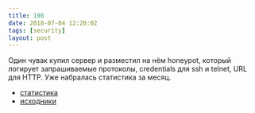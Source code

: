```yaml
---
title: 190
date: 2018-07-04 12:20:02
tags: [security]
layout: post
---
```


Один чувак купил сервер и разместил на нём honeypot, который логирует запрашиваемые протоколы, credentials для ssh и telnet, URL для HTTP. Уже набралась статистика за месяц.

+ [статистика](https://tail-f.shmakov.net/stats)
+ [исходники](https://github.com/Shmakov/tail-f.shmakov.net)
